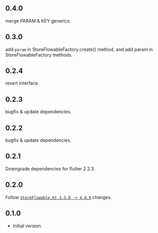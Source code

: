 ## 0.4.0

merge PARAM & KEY generics.

## 0.3.0

add `param` in StoreFlowableFactory.create() method.
and add param in StoreFlowableFactory methods.

## 0.2.4

revert interface.

## 0.2.3

bugfix & update dependencies.

## 0.2.2

bugfix & update dependencies.

## 0.2.1

Downgrade dependencies for flutter 2.2.3.

## 0.2.0

Follow [`StoreFlowable.kt 3.3.0 -> 4.0.0`](https://github.com/KazaKago/StoreFlowable.kt/releases/tag/4.0.0) changes.

## 0.1.0

- Initial version.
